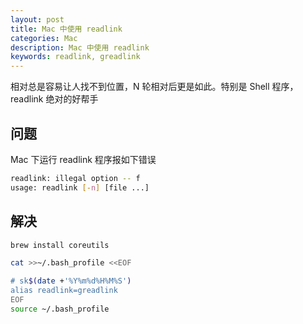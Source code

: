 ```yaml
---
layout: post 
title: Mac 中使用 readlink
categories: Mac 
description: Mac 中使用 readlink 
keywords: readlink, greadlink
---
```



相对总是容易让人找不到位置，N 轮相对后更是如此。特别是 Shell 程序，readlink 绝对的好帮手

## 问题
Mac 下运行 readlink 程序报如下错误
```bash
readlink: illegal option -- f
usage: readlink [-n] [file ...]
```

## 解决
```bash
brew install coreutils

cat >>~/.bash_profile <<EOF

# sk$(date +'%Y%m%d%H%M%S')
alias readlink=greadlink
EOF
source ~/.bash_profile
```
